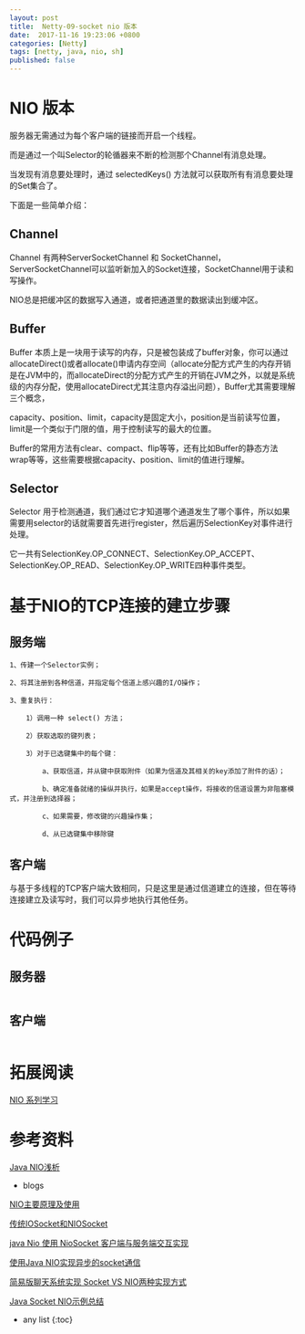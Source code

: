 ```yaml
---
layout: post
title:  Netty-09-socket nio 版本
date:  2017-11-16 19:23:06 +0800
categories: [Netty]
tags: [netty, java, nio, sh]
published: false
---
```


# NIO 版本

服务器无需通过为每个客户端的链接而开启一个线程。

而是通过一个叫Selector的轮循器来不断的检测那个Channel有消息处理。

当发现有消息要处理时，通过 selectedKeys() 方法就可以获取所有有消息要处理的Set集合了。

下面是一些简单介绍：

## Channel

Channel 有两种ServerSocketChannel 和 SocketChannel，ServerSocketChannel可以监听新加入的Socket连接，SocketChannel用于读和写操作。

NIO总是把缓冲区的数据写入通道，或者把通道里的数据读出到缓冲区。

## Buffer

Buffer 本质上是一块用于读写的内存，只是被包装成了buffer对象，你可以通过allocateDirect()或者allocate()申请内存空间（allocate分配方式产生的内存开销是在JVM中的，而allocateDirect的分配方式产生的开销在JVM之外，以就是系统级的内存分配，使用allocateDirect尤其注意内存溢出问题），Buffer尤其需要理解三个概念，

capacity、position、limit，capacity是固定大小，position是当前读写位置，limit是一个类似于门限的值，用于控制读写的最大的位置。

Buffer的常用方法有clear、compact、flip等等，还有比如Buffer的静态方法wrap等等，这些需要根据capacity、position、limit的值进行理解。

## Selector

Selector 用于检测通道，我们通过它才知道哪个通道发生了哪个事件，所以如果需要用selector的话就需要首先进行register，然后遍历SelectionKey对事件进行处理。

它一共有SelectionKey.OP_CONNECT、SelectionKey.OP_ACCEPT、SelectionKey.OP_READ、SelectionKey.OP_WRITE四种事件类型。

# 基于NIO的TCP连接的建立步骤
 
## 服务端

```
1、传建一个Selector实例；

2、将其注册到各种信道，并指定每个信道上感兴趣的I/O操作；

3、重复执行：

    1）调用一种 select() 方法；

    2）获取选取的键列表；

    3）对于已选键集中的每个键：

        a、获取信道，并从键中获取附件（如果为信道及其相关的key添加了附件的话）；

        b、确定准备就绪的操纵并执行，如果是accept操作，将接收的信道设置为非阻塞模式，并注册到选择器；

        c、如果需要，修改键的兴趣操作集；

        d、从已选键集中移除键
```

## 客户端

与基于多线程的TCP客户端大致相同，只是这里是通过信道建立的连接，但在等待连接建立及读写时，我们可以异步地执行其他任务。

# 代码例子

## 服务器

```java
```

## 客户端

```java
```

# 拓展阅读

[NIO 系列学习](https://houbb.github.io/2018/09/22/java-nio-01-overview)

# 参考资料

[Java NIO浅析](https://zhuanlan.zhihu.com/p/23488863)

- blogs

[NIO主要原理及使用](https://www.cnblogs.com/fengjian/p/5606045.html)

[传统IOSocket和NIOSocket](https://blog.csdn.net/XlxfyzsFdblj/article/details/79746221)

[java Nio 使用 NioSocket 客户端与服务端交互实现](https://blog.csdn.net/qq_36666651/article/details/80955398)

[使用Java NIO实现异步的socket通信](https://blog.csdn.net/zhouxinyubest/article/details/20242011)

[简易版聊天系统实现 Socket VS NIO两种实现方式](https://blog.51cto.com/dba10g/1843410)

[Java Socket NIO示例总结](https://www.cnblogs.com/ywind/p/4555625.html)



* any list
{:toc}

